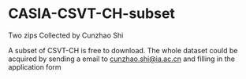 # CASIA-CSVT-CH-subset
Two zips
Collected by Cunzhao Shi

A subset of CSVT-CH is free to download. 
The whole dataset could be acquired by sending a email to cunzhao.shi@ia.ac.cn and filling in the application form
